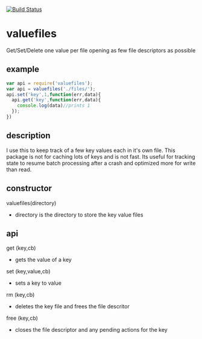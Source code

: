 
[![Build Status](https://secure.travis-ci.org/soldair/node-valuefiles.png)](http://travis-ci.org/soldair/node-valuefiles)

# valuefiles

Get/Set/Delete one value per file opening as few file descriptors as possible

## example

```js
var api = require('valuefiles');
var api = valuefiles('./files/');
api.set('key',1,function(err,data){
  api.get('key',function(err,data){
    console.log(data)//prints 1
  });
})

```

## description

I use this to keep track of a few key values each in it's own file. This package is not for caching lots of keys and is not fast.
Its useful for tracking state to resume batch processing after a crash and optimized more for write than read.

## constructor

valuefiles(directory)
 - directory is the directory to store the key value files

## api

get (key,cb)
 - gets the value of a key

set (key,value,cb)
 - sets a key to value

rm (key,cb)
  - deletes the key file and frees the file descritor

free (key,cb)
  - closes the file descriptor and any pending actions for the key


